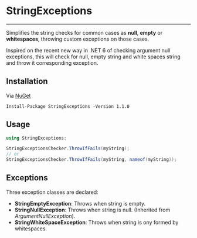 # StringExceptions

---

Simplifies the string checks for common cases as **null**,
**empty** or **whitespaces**, throwing custom exceptions on
those cases.

Inspired on the recent new way in .NET 6 of checking argument null exceptions,
this will check for null, empty string and white spaces string
and throw it corresponding exception.

## Installation

Via [NuGet](https://www.nuget.org/packages/StringExceptions/)

```shell
Install-Package StringExceptions -Version 1.1.0
```

## Usage

```c#
using StringExceptions;

StringExceptionsChecker.ThrowIfFails(myString);
// or
StringExceptionsChecker.ThrowIfFails(myString, nameof(myString));
```

## Exceptions

Three exception classes are declared:

- **StringEmptyException**: Throws when string is empty.
- **StringNullException**: Throws when string is null. (Inherited from _ArgumentNullException_).
- **StringWhiteSpaceException**: Throws when string is ony formed by whitespaces.
